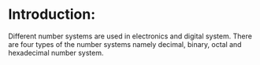 # Introduction:
Different number systems are used in electronics and digital system. There are four types of the number systems namely decimal, binary, octal and hexadecimal number system.
